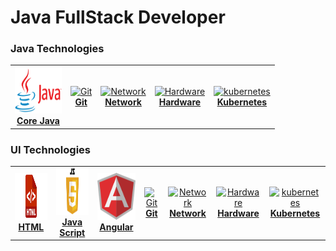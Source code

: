 # Java FullStack Developer
  
  ### Java Technologies
<table>
  <tr>
    <td align="center"><a href="topics/JavaTopics/CoreJava/README.md"><img src="images/javalogo.png" width="75px;" height="75px;" alt="CoreJava" /><br /><b>Core Java</b></a></td>
    <td align="center"><a href="topics/git/README.md"><img src="images/git.png" width="75px;" height="75px;" alt="Git"/><br /><b>Git</b></a></td>
    <td align="center"><a href="#network"><img src="images/network.png" width="75px;" height="75px;" alt="Network"/><br /><b>Network</b></a></td>
    <td align="center"><a href="#hardware"><img src="images/hardware.png" width="75px;" height="75px;" alt="Hardware"/><br /><b>Hardware</b></a></td>
    <td align="center"><a href="topics/kubernetes/README.md"><img src="images/kubernetes.png" width="75px;" height="75px;" alt="kubernetes"/><br /><b>Kubernetes</b></a></td>
  </tr>
</table>

 ### UI Technologies
<table>
  <tr>
    <td align="center"><a href="topics/UITopics/html/README.md"><img src="images/htmllogo.png" width="75px;" height="75px;" alt="html" /><br /><b> HTML</b></a></td>
    <td align="center"><a href="topics/UITopics/JavaScript/README.md"><img src="images/javascriptlogo.png" width="75px;" height="75px;" alt="JavaScript" /><br /><b> Java Script</b></a></td>
     <td align="center"><a href="topics/UITopics/Angular/README.md"><img src="images/angularlogo.png" width="75px;" height="75px;" alt="angular" /><br /><b>Angular</b></a></td>
    <td align="center"><a href="topics/git/README.md"><img src="images/git.png" width="75px;" height="75px;" alt="Git"/><br /><b>Git</b></a></td>
    <td align="center"><a href="#network"><img src="images/network.png" width="75px;" height="75px;" alt="Network"/><br /><b>Network</b></a></td>
    <td align="center"><a href="#hardware"><img src="images/hardware.png" width="75px;" height="75px;" alt="Hardware"/><br /><b>Hardware</b></a></td>
    <td align="center"><a href="topics/kubernetes/README.md"><img src="images/kubernetes.png" width="75px;" height="75px;" alt="kubernetes"/><br /><b>Kubernetes</b></a></td>
  </tr>
</table>
  
  
